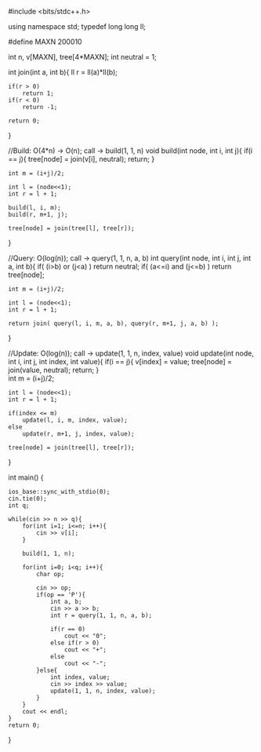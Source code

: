 #include <bits/stdc++.h>

using namespace std;
typedef long long ll;

#define MAXN 200010

int n, v[MAXN], tree[4*MAXN];
int neutral = 1;

int join(int a, int b){
	ll r = ll(a)*ll(b);
	
	if(r > 0)
		return 1;
	if(r < 0)
		return -1;

	return 0;
}

//Build: O(4*n) -> O(n); call -> build(1, 1, n)
void build(int node, int i, int j){
	if(i == j){
		tree[node] = join(v[i], neutral);
		return;
	}
	
	int m = (i+j)/2;
	
	int l = (node<<1);
	int r = l + 1;
	
	build(l, i, m);
	build(r, m+1, j);
	
	tree[node] = join(tree[l], tree[r]);
}

//Query: O(log(n)); call -> query(1, 1, n, a, b)
int query(int node, int i, int j, int a, int b){
	if( (i>b) or (j<a) )
		return neutral;
	if( (a<=i) and (j<=b) )
		return tree[node];
		
	int m = (i+j)/2;
	
	int l = (node<<1);
	int r = l + 1;
	
	return join( query(l, i, m, a, b), query(r, m+1, j, a, b) );
}

//Update: O(log(n)); call -> update(1, 1, n, index, value)
void update(int node, int i, int j, int index, int value){
	if(i == j){
		v[index] = value;
		tree[node] = join(value, neutral);
		return;
	}		
	int m = (i+j)/2;
	
	int l = (node<<1);
	int r = l + 1;
	
	if(index <= m)
		update(l, i, m, index, value);
	else
		update(r, m+1, j, index, value);		
	
	tree[node] = join(tree[l], tree[r]);
}

int main() {
	
	ios_base::sync_with_stdio(0);
	cin.tie(0);
	int q;
		
	while(cin >> n >> q){
		for(int i=1; i<=n; i++){
			cin >> v[i];
		}
		
		build(1, 1, n);
				
		for(int i=0; i<q; i++){
			char op;
			
			cin >> op;
			if(op == 'P'){
				int a, b;
				cin >> a >> b;
				int r = query(1, 1, n, a, b);
				
				if(r == 0)
					cout << "0";
				else if(r > 0)
					cout << "+";
				else
					cout << "-";
			}else{
				int index, value;
				cin >> index >> value;
				update(1, 1, n, index, value);	
			}
		}
		cout << endl;
	}
	return 0;
	
}
